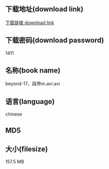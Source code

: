 ## 下载地址(download link)
[下载链接 download link](https://voluble-croquembouche-d321dc.netlify.app/?s=beyond-17%E3%80%81%E8%B8%A9%E7%95%8Cm.avi)

## 下载密码(download password)
1411

## 名称(book name)
beyond-17、踩界m.avi.avi

## 语言(language)
chinese

## MD5


## 大小(filesize)
157.5 MB
